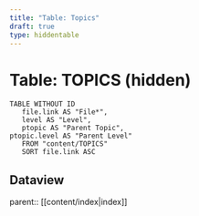 ```yaml
---
title: "Table: Topics"
draft: true
type: hiddentable
---
```

# Table: TOPICS (hidden)
```dataview
TABLE WITHOUT ID
   file.link AS "File*",
   level AS "Level",
   ptopic AS "Parent Topic",
ptopic.level AS "Parent Level"
   FROM "content/TOPICS"
   SORT file.link ASC
```


## Dataview
parent:: [[content/index|index]]